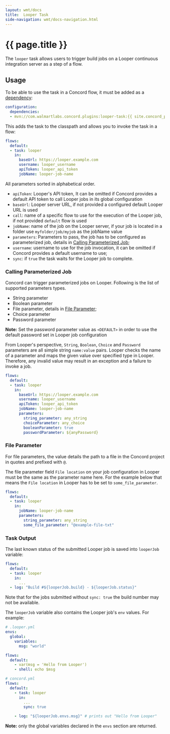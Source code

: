 ```yaml
---
layout: wmt/docs
title:  Looper Task
side-navigation: wmt/docs-navigation.html
---
```


# {{ page.title }}

The `looper` task allows users to trigger build jobs on a
Looper continuous integration server as a step of
a flow.

<a name="usage"/>

## Usage

To be able to use the task in a Concord flow, it must be added as a
[dependency](../getting-started/concord-dsl.html#dependencies):

```yaml
configuration:
  dependencies:
  - mvn://com.walmartlabs.concord.plugins:looper-task:{{ site.concord_plugins_walmart_version }}
```

This adds the task to the classpath and allows you to invoke the task in a flow:

```yaml
flows:
  default:
  - task: looper
    in:
      baseUrl: https://looper.example.com
      username: looper_username
      apiToken: looper_api_token
      jobName: looper-job-name
```

All parameters sorted in alphabetical order.

- `apiToken`: Looper's API token, It can be omitted if Concord provides a
  default API token to call Looper jobs in its global configuration
- `baseUrl`: Looper server URL, if not provided a configured default Looper URL
  is used
- `call`: name of a specific flow to use for the execution of the Looper job, if
  not provided `default` flow is used
- `jobName`: name of the job on the Looper server, if your job is located in a folder
  use `myfolder/job/myjob` as the jobName value
- `parameters`: Parameters to pass, the job has to be configured as
  parameterized job, details in
  [Calling Parameterized Job](#calling-parameterized-job);
- `username`: username to use for the job invocation, it can be omitted if
  Concord provides a default username to use;
- `sync`: if `true` the task waits for the Looper job to complete.

### Calling Parameterized Job

Concord can trigger parameterized jobs on Looper. Following is the list of
supported parameters types.

- String parameter
- Boolean parameter
- File parameter, details in [File Parameter](#file-parameter);
- Choice parameter
- Password parameter

**Note:** Set the password parameter value as `<DEFAULT>` in order to use the
default password set in Looper job configuration

From Looper's perspective, `String`, `Boolean`, `Choice` and `Password`
parameters are all simple string `name:value` pairs. Looper checks the name of a
parameter and maps the given value over specified type in Looper. Therefore, any
invalid value may result in an exception and a failure to invoke a job.


```yaml
flows:
  default:
  - task: looper
    in:
      baseUrl: https://looper.example.com
      username: looper_username
      apiToken: looper_api_token
      jobName: looper-job-name
      parameters:
        string_parameter: any_string
        choiceParameter: any_choice
        booleanParameter: true
        passwordParameter: ${anyPassword}
```
### File Parameter

For file parameters, the value details the path to a file in the Concord
project in quotes and prefixed with `@`.

The file parameter field `File location` on your job configuration in Looper
must be the same as the parameter name here.  For the example below that means
the `File location` in Looper has to be set to `some_file_parameter`.

```yaml
flows:
  default:
  - task: looper
    in:
      jobName: looper-job-name
      parameters:
        string_parameter: any_string
        some_file_parameter: "@example-file-txt"
```

### Task Output

The last known status of the submitted Looper job is saved into `looperJob`
variable:

```yaml
flows:
  default:
  - task: looper
    in:
      ...
  - log: "Build #${looperJob.build} - ${looperJob.status}"
```

Note that for the jobs submitted without `sync: true` the build number may not
be available.

The `looperJob` variable also contains the Looper job's `env` values. For
example:

```yaml
# .looper.yml
envs:
  global:
    variables:
      msg: "world"

flows:
  default:
    - var(msg = 'Hello from Looper')
    - shell: echo $msg
```
```yaml
# concord.yml
flows:
  default:
    - task: looper
      in:
        ...
        sync: true

    - log: "${looperJob.envs.msg}" # prints out "Hello from Looper"
```

**Note:** only the global variables declared in the `envs` section are
returned.
